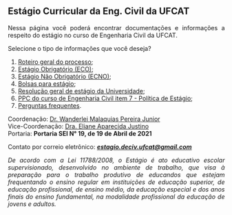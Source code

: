 ## Estágio Curricular da Eng. Civil da UFCAT

<p align="justify">Nessa página você poderá encontrar documentações e informações a respeito do estágio no curso de Engenharia Civil da UFCAT.</p> 

Selecione o tipo de informações que você deseja?

1. [Roteiro geral do processo](https://wmpjrufg.github.io/ESTAGIO-CIVIL-UFCAT/AGENTE.html);
2. [Estágio Obrigatório (ECO)](https://wmpjrufg.github.io/ESTAGIO-CIVIL-UFCAT/ECO.html);
3. [Estágio Não Obrigatório (ECNO)](https://wmpjrufg.github.io/ESTAGIO-CIVIL-UFCAT/ECNO.html);
4. [Bolsas para estágio](https://wmpjrufg.github.io/ESTAGIO-CIVIL-UFCAT/BOLSA.html);
5. [Resolução geral de estágio da Universidade](https://files.cercomp.ufg.br/weby/up/579/o/Resolucao_CEPEC_2017_1557R.pdf);
6. [PPC do curso de Engenharia Civil item 7 - Política de Estágio](https://files.cercomp.ufg.br/weby/up/620/o/ppc.pdf);
7. [Perguntas frequentes](https://wmpjrufg.github.io/ESTAGIO-CIVIL-UFCAT/PERGUNTAS.html).

Coordenação: [Dr. Wanderlei Malaquias Pereira Junior](http://lattes.cnpq.br/2268506213083114)  
Vice-Coordenação: [Dra. Eliane Aparecida Justino](http://lattes.cnpq.br/6366855147494701)  
Portaria: **Portaria SEI N° 19, de 19 de Abril de 2021**

Contato por correio eletrônico: _**estagio.deciv.ufcat@gmail.com**_

<p align="justify"><i>De acordo com a Lei 11788/2008, o Estágio é ato educativo escolar supervisionado, desenvolvido no ambiente de trabalho, que visa à preparação para o trabalho produtivo de educandos que estejam frequentando o ensino regular em instituições de educação superior, de educação profissional, de ensino médio, da educação especial e dos anos finais do ensino fundamental, na modalidade profissional da educação de jovens e adultos.</i></p>



